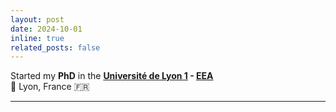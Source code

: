 ```yaml
---
layout: post
date: 2024-10-01 
inline: true
related_posts: false
---
```


Started my **PhD** in the **[Université de Lyon 1](https://www.univ-lyon1.fr/#) - [EEA](https://edeea.universite-lyon.fr/)**
&nbsp;  
📍 Lyon, France 🇫🇷 

***